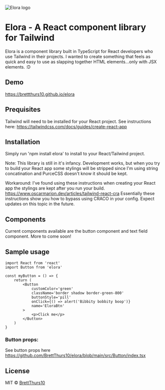 ![Elora logo](https://i.imgur.com/6lAn8nu.png)

# Elora - A React component library for Tailwind

Elora is a component library built in TypeScript for React developers who use Tailwind in their projects. I wanted to create something that feels as quick and easy to use as slapping together HTML elements...only with JSX elements. :D

## Demo

<https://brettthurs10.github.io/elora>

## Prequisites

Tailwind will need to be installed for your React project. See instructions here: https://tailwindcss.com/docs/guides/create-react-app

## Installation

Simply run 'npm install elora' to install to your React/Tailwind project.

Note: This library is still in it's infancy. Development works, but when you try to build your React app some stylings will be stripped since I'm using string concatination and PurceCSS doesn't know it should be kept.

Workaround: I've found using these instructions when creating your React app the stylings are kept after you run your build.
https://www.oscarmarion.dev/articles/tailwind-react-cra Essentially these instructions show you how to bypass using CRACO in your config. Expect updates on this topic in the future.

## Components

Current components available are the button component and text field component. More to come soon!

## Sample usage

```tsx
import React from 'react'
import Button from 'elora'

const myButton = () => {
    return (
        <Button
            customColor='green'
            className='border shadow border-green-800'
            buttonStyle='pill'
            onClick={() => alert('Bibbity bobbity boop')}
            name='EloraBtn'
        >
            <p>Click me</p>
        </Button>
    )
}
```

### Button props:

See button props here <https://github.com/BrettThurs10/elora/blob/main/src/Button/index.tsx>

## License

MIT © [BrettThurs10](https://github.com/BrettThurs10)
